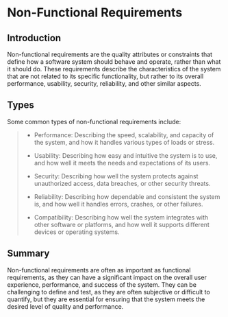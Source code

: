 # Non-Functional Requirements

## Introduction

Non-functional requirements are the quality attributes or constraints that define how a software system should behave and operate, rather than what it should do. These requirements describe the characteristics of the system that are not related to its specific functionality, but rather to its overall performance, usability, security, reliability, and other similar aspects.

## Types

Some common types of non-functional requirements include:

> - Performance: Describing the speed, scalability, and capacity of the system, and how it handles various types of loads or stress.
>
> - Usability: Describing how easy and intuitive the system is to use, and how well it meets the needs and expectations of its users.
>
> - Security: Describing how well the system protects against unauthorized access, data breaches, or other security threats.
>
> - Reliability: Describing how dependable and consistent the system is, and how well it handles errors, crashes, or other failures.
>
> - Compatibility: Describing how well the system integrates with other software or platforms, and how well it supports different devices or operating systems.

## Summary

Non-functional requirements are often as important as functional requirements, as they can have a significant impact on the overall user experience, performance, and success of the system. They can be challenging to define and test, as they are often subjective or difficult to quantify, but they are essential for ensuring that the system meets the desired level of quality and performance.
